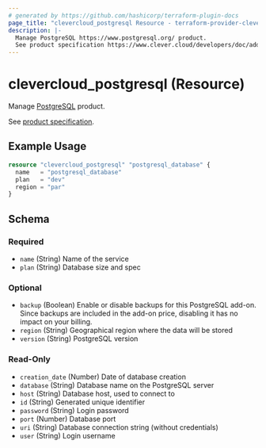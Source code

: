 ```yaml
---
# generated by https://github.com/hashicorp/terraform-plugin-docs
page_title: "clevercloud_postgresql Resource - terraform-provider-clevercloud"
description: |-
  Manage PostgreSQL https://www.postgresql.org/ product.
  See product specification https://www.clever.cloud/developers/doc/addons/postgresql/.
---
```


# clevercloud_postgresql (Resource)

Manage [PostgreSQL](https://www.postgresql.org/) product.

See [product specification](https://www.clever.cloud/developers/doc/addons/postgresql/).

## Example Usage

```terraform
resource "clevercloud_postgresql" "postgresql_database" {
  name   = "postgresql_database"
  plan   = "dev"
  region = "par"
}
```

<!-- schema generated by tfplugindocs -->
## Schema

### Required

- `name` (String) Name of the service
- `plan` (String) Database size and spec

### Optional

- `backup` (Boolean) Enable or disable backups for this PostgreSQL add-on. Since backups are included in the add-on price, disabling it has no impact on your billing.
- `region` (String) Geographical region where the data will be stored
- `version` (String) PostgreSQL version

### Read-Only

- `creation_date` (Number) Date of database creation
- `database` (String) Database name on the PostgreSQL server
- `host` (String) Database host, used to connect to
- `id` (String) Generated unique identifier
- `password` (String) Login password
- `port` (Number) Database port
- `uri` (String) Database connection string (without credentials)
- `user` (String) Login username
